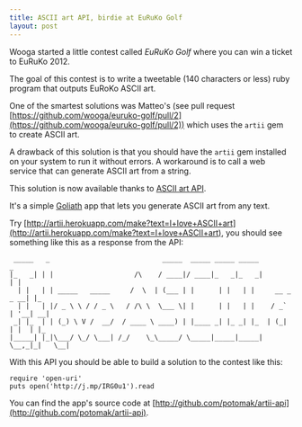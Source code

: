 ```yaml
---
title: ASCII art API, birdie at EuRuKo Golf
layout: post
---
```


[ascii_art_api]: http://artii.herokuapp.com "ASCII art API"
[goliath]: http://postrank-labs.github.com/goliath/

Wooga started a little contest called *EuRuKo Golf* where you can win a ticket to EuRuKo 2012.

The goal of this contest is to write a tweetable (140 characters or less) ruby program that outputs EuRoKo ASCII art.

One of the smartest solutions was Matteo's (see pull request [https://github.com/wooga/euruko-golf/pull/2](https://github.com/wooga/euruko-golf/pull/2)) which uses the `artii` gem to create ASCII art.

A drawback of this solution is that you should have the `artii` gem installed on your system to run it without errors. A workaround is to call a web service that can generate ASCII art from a string.

This solution is now available thanks to [ASCII art API][ascii_art_api].

It's a simple [Goliath][goliath] app that lets you generate ASCII art from any text.

Try [http://artii.herokuapp.com/make?text=I+love+ASCII+art](http://artii.herokuapp.com/make?text=I+love+ASCII+art), you should see something like this as a response from the API:

     _____   _                            _____  _____ _____ _____              _
    |_   _| | |                    /\    / ____|/ ____|_   _|_   _|            | |
      | |   | | _____   _____     /  \  | (___ | |      | |   | |     __ _ _ __| |_
      | |   | |/ _ \ \ / / _ \   / /\ \  \___ \| |      | |   | |    / _` | '__| __|
     _| |_  | | (_) \ V /  __/  / ____ \ ____) | |____ _| |_ _| |_  | (_| | |  | |_
    |_____| |_|\___/ \_/ \___| /_/    \_\_____/ \_____|_____|_____|  \__,_|_|   \__|

With this API you should be able to build a solution to the contest like this:

    require 'open-uri'
    puts open('http://j.mp/IRG0u1').read

You can find the app's source code at [http://github.com/potomak/artii-api](http://github.com/potomak/artii-api).

